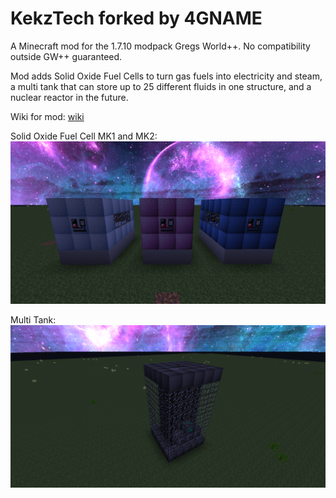 # KekzTech forked by 4GNAME
A Minecraft mod for the 1.7.10 modpack Gregs World++.
No compatibility outside GW++ guaranteed.

Mod adds Solid Oxide Fuel Cells to turn gas fuels into electricity and steam, a multi tank that can store up to 25 different fluids in one structure, and a nuclear reactor in the future.

Wiki for mod: [wiki](https://github.com/4gname/KekzTech/wiki)

Solid Oxide Fuel Cell MK1 and MK2:
![picture of Solid Oxied Fuel Cells, tier 1, 2 and 3](https://github.com/4gname/KekzTech/raw/master/screenshots/2019-12-18_04.00.07.png)

Multi Tank:
![picture of multi tank](https://github.com/4gname/KekzTech/raw/master/screenshots/2019-12-18_04.11.04.png)
